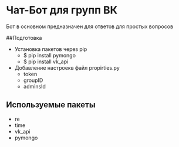 # Чат-Бот для групп ВК
Бот в основном предназначен для ответов для простых вопросов

##Подготовка
* Установка пакетов через pip
  * $ pip install pymongo
  * $ pip install vk_api
* Добавление настроекв файл propirties.py
  * token
  * groupID
  * adminsId
## Используемые пакеты
* re
* time
* vk_api
* pymongo
